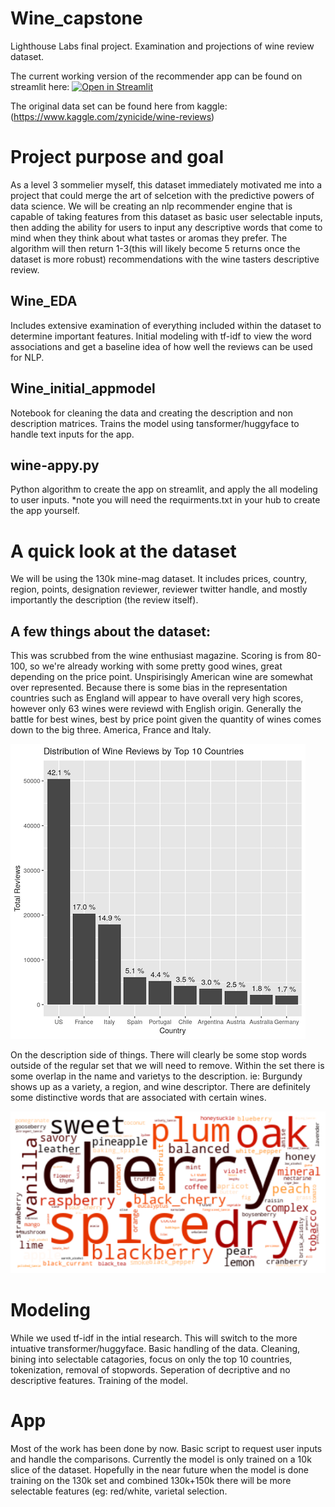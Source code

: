 # Wine_capstone
Lighthouse Labs final project. Examination and projections of wine review dataset.

The current working version of the recommender app can be found on streamlit here:
[![Open in Streamlit](https://static.streamlit.io/badges/streamlit_badge_black_white.svg)](https://share.streamlit.io/jgibsonab/wine_capstone/main/wine-app.py)


The original data set can be found here from kaggle:
(https://www.kaggle.com/zynicide/wine-reviews)


# Project purpose and goal
As a level 3 sommelier myself, this dataset immediately motivated me into a project
that could merge the art of selcetion with the predictive powers of data science.
We will be creating an nlp recommender engine that is capable of taking features from this 
dataset as basic user selectable inputs, then adding the ability for users to input any descriptive
words that come to mind when they think about what tastes or aromas they prefer. The algorithm will
then return 1-3(this will likely become 5 returns once the dataset is more robust) recommendations
with the wine tasters descriptive review.

## Wine_EDA
Includes extensive examination of everything included within the dataset to determine important features.
Initial modeling with tf-idf to view the word associations and get a baseline idea of how well the 
reviews can be used for NLP.

## Wine_initial_appmodel
Notebook for cleaning the data and creating the description and non description matrices.
Trains the model using tansformer/huggyface to handle text inputs for the app.

## wine-appy.py
Python algorithm to create the app on streamlit, and apply the all modeling
to user inputs. *note you will need the requirments.txt in your hub to create the app yourself.
 
 
# A quick look at the dataset
We will be using the 130k mine-mag dataset. It includes prices, country, region, points, designation
reviewer, reviewer twitter handle, and mostly importantly the description (the review itself).

## A few things about the dataset:
This was scrubbed from the wine enthusiast magazine. Scoring is from 80-100,
so we're already working with some pretty good wines, great depending on the price point.
Unspirisingly American wine are somewhat over represented.
Because there is some bias in the representation countries such as England will appear to have overall very high
scores, however only 63 wines were reviewd with English origin. Generally the battle for best wines, best by price point given
the quantity of wines comes down to the big three. America, France and Italy.

![Image](wine_per1.png)

On the description side of things. There will clearly be some stop words
outside of the regular set that we will need to remove. Within the set there is some overlap
in the name and varietys to the description. ie: Burgundy shows up as a variety, a region, and wine descriptor.
There are definitely some distinctive words that are associated with certain wines.

![Image](wine_word.png)

# Modeling
While we used tf-idf in the intial research. This will switch to the more intuative transformer/huggyface. 
Basic handling of the data. Cleaning, bining into selectable catagories, focus on only the top 10 countries,
tokenization, removal of stopwords. Seperation of decriptive and no descriptive features. Training of the model.

# App 
Most of the work has been done by now. Basic script to request user inputs and
handle the comparisons. Currently the model is only trained on a 10k slice of the dataset.
Hopefully in the near future when the model is done training on the 130k set and combined 130k+150k there will be more selectable features
(eg: red/white, varietal selection.
 
